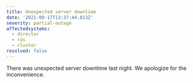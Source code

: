 ```yaml
---
title: Unexpected server downtime
date: '2021-08-17T13:37:44.813Z'
severity: partial-outage
affectedsystems:
  - director
  - ras
  - cluster
resolved: false
---
```

There was unexpected server downtime last night. We apologize for the inconvenience.

<!--- language code: en -->
